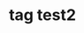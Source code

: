 ---
description: ''
location: https://www.epo.org/searching-for-patents/data/bulk-data-sets/docdb.html#tab-1
shortname: tagtest-ii
tags: '[tag1, tag2, tag with space]'
title: tag test2
uuid: 2b9da874-9094-4ab7-b798-603eaef25018
---